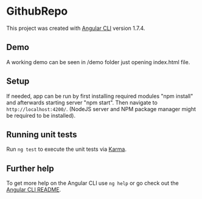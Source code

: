 # GithubRepo

This project was created with [Angular CLI](https://github.com/angular/angular-cli) version 1.7.4.

## Demo

A working demo can be seen in /demo folder just opening index.html file.

## Setup

If needed, app can be run by first installing required modules "npm install" and afterwards starting server "npm start". 
Then navigate to `http://localhost:4200/`.
(NodeJS server and NPM package manager might be required to be installed).

## Running unit tests

Run `ng test` to execute the unit tests via [Karma](https://karma-runner.github.io).

## Further help

To get more help on the Angular CLI use `ng help` or go check out the [Angular CLI README](https://github.com/angular/angular-cli/blob/master/README.md).
